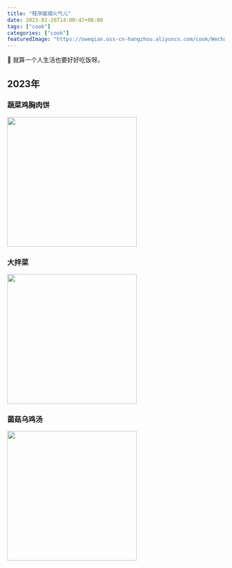 ```yaml
---
title: "程序媛烟火气儿"
date: 2023-02-26T14:00:47+08:00
tags: ["cook"]
categories: ["cook"]
featuredImage: "https://oweqian.oss-cn-hangzhou.aliyuncs.com/cook/WechatIMG387.jpeg"
---
```


🥰 就算一个人生活也要好好吃饭呀。   

<!--more-->

## 2023年

### 蔬菜鸡胸肉饼

<img src="https://oweqian.oss-cn-hangzhou.aliyuncs.com/cook/img_01.jpeg" alt="" width="300" />  

### 大拌菜 

<img src="https://oweqian.oss-cn-hangzhou.aliyuncs.com/cook/img_03.jpeg" alt="" width="300" />  

### 菌菇乌鸡汤

<img src="https://oweqian.oss-cn-hangzhou.aliyuncs.com/cook/img_02.jpeg" alt="" width="300" />  
